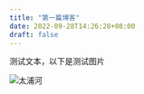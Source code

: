 ```yaml
---
title: "第一篇博客"
date: 2022-09-28T14:26:28+08:00
draft: false
---
```



测试文本，以下是测试图片

![太浦河](http://cdn.lanny.life/1.png?e=1664430468&token=VswqNvwWHWY5HTZhUPvrbxJlHt2_-5IS0d_g8j-l:gnHve55_k6NWjtAfPOhdTiOB17I=
 "太浦河")

